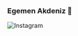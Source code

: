 ### Egemen Akdeniz 🦅

![Instagram](https://img.shields.io/badge/-IG-C13584?style=flat-quare&labelColor=C13584&logo=instagram&logoColor=white&link=www.instagram.com/egemenakdeniz0/)

<!--
**Dokkaemen/Dokkaemen** is a ✨ _special_ ✨ repository because its `README.md` (this file) appears on your GitHub profile.

Here are some ideas to get you started:

- 🔭 I’m currently working on ...
- 🌱 I’m currently learning ...
- 👯 I’m looking to collaborate on ...
- 🤔 I’m looking for help with ...
- 💬 Ask me about ...
- 📫 How to reach me: ...
- 😄 Pronouns: ...
- ⚡ Fun fact: ...
-->
